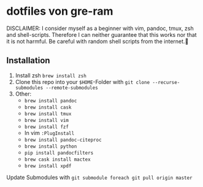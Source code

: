 # dotfiles von gre-ram

DISCLAIMER: I consider myself as a beginner with vim, pandoc, tmux, zsh and shell-scripts. Therefore I can neither guarantee that this  works nor that it is not harmful. Be careful with random shell scripts from the internet.🧐 

## Installation

1. Install zsh `brew install zsh`
3. Clone this repo into your `$HOME`-Folder with `git clone --recurse-submodules --remote-submodules`
4. Other:
    - `brew install pandoc`
    - `brew install cask`
    - `brew install tmux`
    - `brew install vim`
    - `brew install fzf`
    - In vim `:PlugInstall`
    - `brew install pandoc-citeproc`
    - `brew install python`
    - `pip install pandocfilters`
    - `brew cask install mactex`
    - `brew install xpdf`

Update Submodules with `git submodule foreach git pull origin master`

